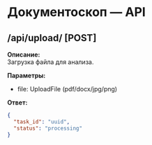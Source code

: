 # Документоскоп — API

## /api/upload/ [POST]

**Описание:**  
Загрузка файла для анализа.

**Параметры:**  
- file: UploadFile (pdf/docx/jpg/png)

**Ответ:**  
```json
{
  "task_id": "uuid",
  "status": "processing"
}
